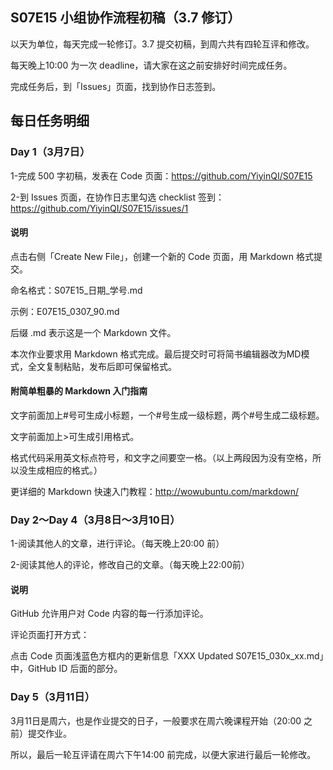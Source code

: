 ## S07E15 小组协作流程初稿（3.7 修订）

以天为单位，每天完成一轮修订。3.7 提交初稿，到周六共有四轮互评和修改。

每天晚上10:00 为一次 deadline，请大家在这之前安排好时间完成任务。

完成任务后，到「Issues」页面，找到协作日志签到。


## 每日任务明细

### Day 1（3月7日）

1-完成 500 字初稿，发表在 Code 页面：https://github.com/YiyinQI/S07E15

2-到 Issues 页面，在协作日志里勾选 checklist 签到：https://github.com/YiyinQI/S07E15/issues/1

#### 说明 

点击右侧「Create New File」，创建一个新的 Code 页面，用 Markdown 格式提交。

命名格式：S07E15_日期_学号.md

示例：E07E15_0307_90.md

后缀 .md 表示这是一个 Markdown 文件。

本次作业要求用 Markdown 格式完成。最后提交时可将简书编辑器改为MD模式，全文复制粘贴，发布后即可保留格式。

#### 附简单粗暴的 Markdown 入门指南

文字前面加上#号可生成小标题，一个#号生成一级标题，两个#号生成二级标题。

文字前面加上>可生成引用格式。

格式代码采用英文标点符号，和文字之间要空一格。（以上两段因为没有空格，所以没生成相应的格式。）

更详细的 Markdown 快速入门教程：http://wowubuntu.com/markdown/ 

### Day 2～Day 4（3月8日～3月10日）

1-阅读其他人的文章，进行评论。（每天晚上20:00 前）

2-阅读其他人的评论，修改自己的文章。（每天晚上22:00前）

#### 说明

GitHub 允许用户对 Code 内容的每一行添加评论。

评论页面打开方式：

点击 Code 页面浅蓝色方框内的更新信息「XXX Updated S07E15_030x_xx.md」中，GitHub ID 后面的部分。

### Day 5（3月11日）

3月11日是周六，也是作业提交的日子，一般要求在周六晚课程开始（20:00 之前）提交作业。

所以，最后一轮互评请在周六下午14:00 前完成，以便大家进行最后一轮修改。
